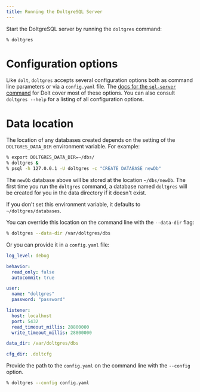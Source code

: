 ```yaml
---
title: Running the DoltgreSQL Server
---
```


Start the DoltgreSQL server by running the `doltgres` command:

```bash
% doltgres
```

# Configuration options

Like `dolt`, `doltgres` accepts several configuration options both as command line parameters or via
a `config.yaml` file. The [docs for the `sql-server`
command](https://docs.dolthub.com/cli-reference/cli#dolt-sql-server) for Dolt cover most of these options. You can
also consult `doltgres --help` for a listing of all configuration options.

# Data location

The location of any databases created depends on the setting of the `DOLTGRES_DATA_DIR` environment
variable. For example:

```bash
% export DOLTGRES_DATA_DIR=~/dbs/
% doltgres &
% psql -h 127.0.0.1 -U doltgres -c "CREATE DATABASE newDb"
```

The `newDb` database above will be stored at the location `~/dbs/newDb`. The first time you run the
`doltgres` command, a database named `doltgres` will be created for you in the data directory if it
doesn't exist.

If you don't set this environment variable, it defaults to `~/doltgres/databases`.

You can override this location on the command line with the `--data-dir` flag:

```bash
% doltgres --data-dir /var/doltgres/dbs
```

Or you can provide it in a `config.yaml` file:

```yaml
log_level: debug

behavior:
  read_only: false
  autocommit: true

user:
  name: "doltgres"
  password: "password"

listener:
  host: localhost
  port: 5432
  read_timeout_millis: 28800000
  write_timeout_millis: 28800000

data_dir: /var/doltgres/dbs

cfg_dir: .doltcfg
```

Provide the path to the `config.yaml` on the command line with the `--config` option.

```bash
% doltgres --config config.yaml
```
